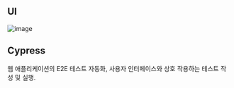 ## UI
![image](https://github.com/user-attachments/assets/63adcc60-46b8-4a66-b7ba-3d33aeabf469)

## Cypress
웹 애플리케이션의 E2E 테스트 자동화, 사용자 인터페이스와 상호 작용하는 테스트 작성 및 실행.

